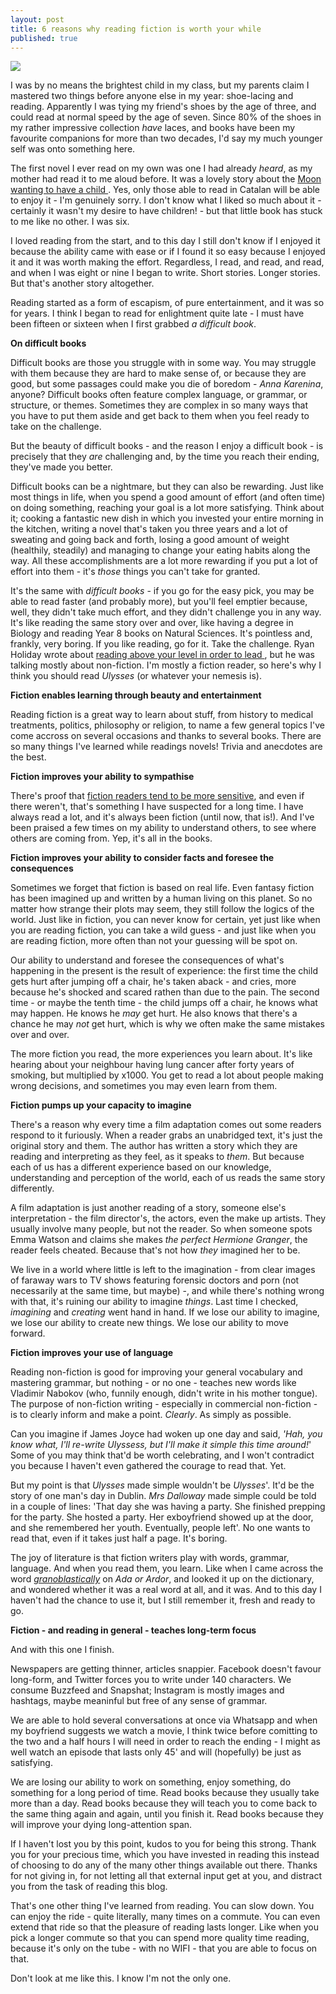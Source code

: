 ```yaml
---
layout: post
title: 6 reasons why reading fiction is worth your while
published: true
---
```


<img src="https://c2.staticflickr.com/6/5722/20707210582_8af48942c7_b.jpg"/>

I was by no means the brightest child in my class, but my parents claim I mastered two things before anyone else in my year: shoe-lacing and reading. Apparently I was tying my friend's shoes by the age of three, and could read at normal speed by the age of seven. Since 80% of the shoes in my rather impressive collection _have_ laces, and books have been my favourite companions for more than two decades, I'd say my much younger self was onto something here.

The first novel I ever read on my own was one I had already _heard_, as my mother had read it to me aloud before. It was a lovely story about the <a href="https://www.amazon.es/lluna-fill-Barco-Vapor-Azul/dp/8476296770/277-2040750-0621726?ie=UTF8&*Version*=1&*entries*=0" target="_blank">Moon wanting to have a child </a>. Yes, only those able to read in Catalan will be able to enjoy it - I'm genuinely sorry. I don't know what I liked so much about it - certainly it wasn't my desire to have children! - but that little book has stuck to me like no other. I was six.

I loved reading from the start, and to this day I still don't know if I enjoyed it because the ability came with ease or if I found it so easy because I enjoyed it and it was worth making the effort. Regardless, I read, and read, and read, and when I was eight or nine I began to write. Short stories. Longer stories. But that's another story altogether.

Reading started as a form of escapism, of pure entertainment, and it was so for years. I think I began to read for enlightment quite late - I must have been fifteen or sixteen when I first grabbed _a difficult book_. 

**On difficult books**

Difficult books are those you struggle with in some way. You may struggle with them because they are hard to make sense of, or because they are good, but some passages could make you die of boredom - _Anna Karenina_, anyone? Difficult books often feature complex language, or grammar, or structure, or themes. Sometimes they are complex in so many ways that you have to put them aside and get back to them when you feel ready to take on the challenge.

But the beauty of difficult books - and the reason I enjoy a difficult book - is precisely that they _are_ challenging and, by the time you reach their ending, they've made you better. 

Difficult books can be a nightmare, but they can also be rewarding. Just like most things in life, when you spend a good amount of effort (and often time) on doing something, reaching your goal is a lot more satisfying. Think about it; cooking a fantastic new dish in which you invested your entire morning in the kitchen, writing a novel that's taken you three years and a lot of sweating and going back and forth, losing a good amount of weight (healthily, steadily) and managing to change your eating habits along the way. All these accomplishments are a lot more rewarding if you put a lot of effort into them - it's _those_ things you can't take for granted.

It's the same with _difficult books_ - if you go for the easy pick, you may be able to read faster (and probably more), but you'll feel emptier because, well, they didn't take much effort, and they didn't challenge you in any way. It's like reading the same story over and over, like having a degree in Biology and reading Year 8 books on Natural Sciences. It's pointless and, frankly, very boring. If you like reading, go for it. Take the challenge. Ryan Holiday wrote about <a href="http://thoughtcatalog.com/ryan-holiday/2013/04/read-to-lead-how-to-digest-books-above-your-level/" target="_blank" >reading above your level in order to lead </a>, but he was talking mostly about non-fiction. I'm mostly a fiction reader, so here's why I think you should read _Ulysses_ (or whatever your nemesis is).

**Fiction enables learning through beauty and entertainment**

Reading fiction is a great way to learn about stuff, from history to medical treatments, politics, philosophy or religion, to name a few general topics I've come accross on several occasions and thanks to several books. There are so many things I've learned while readings novels! Trivia and anecdotes are the best.

**Fiction improves your ability to sympathise**

There's proof that <a href="http://www.scientificamerican.com/article/novel-finding-reading-literary-fiction-improves-empathy/" target="_blank">fiction readers tend to be more sensitive</a>, and even if there weren't, that's something I have suspected for a long time. I have always read a lot, and it's always been fiction (until now, that is!). And I've been praised a few times on my ability to understand others, to see where others are coming from. Yep, it's all in the books. 

**Fiction improves your ability to consider facts and foresee the consequences**

Sometimes we forget that fiction is based on real life. Even fantasy fiction has been imagined up and written by a human living on this planet. So no matter how strange their plots may seem, they still follow the logics of the world. Just like in fiction, you can never know for certain, yet just like when you are reading fiction, you can take a wild guess - and just like when you are reading fiction, more often than not your guessing will be spot on. 

Our ability to understand and foresee the consequences of what's happening in the present is the result of experience: the first time the child gets hurt after jumping off a chair, he's taken aback - and cries, more because he's shocked and scared rathen than due to the pain. The second time - or maybe the tenth time - the child jumps off a chair, he knows what may happen. He knows he _may_ get hurt. He also knows that there's a chance he may _not_ get hurt, which is why we often make the same mistakes over and over. 

The more fiction you read, the more experiences you learn about. It's like hearing about your neighbour having lung cancer after forty years of smoking, but multiplied by x1000. You get to read a lot about people making wrong decisions, and sometimes you may even learn from them.

**Fiction pumps up your capacity to imagine**

There's a reason why every time a film adaptation comes out some readers respond to it furiously. When a reader grabs an unabridged text, it's just the original story and them. The author has written a story which they are reading and interpreting as they feel, as it speaks to _them_. But because each of us has a different experience based on our knowledge, understanding and perception of the world, each of us reads the same story differently.

A film adaptation is just another reading of a story, someone else's interpretation - the film director's, the actors, even the make up artists. They usually involve many people, but not the reader. So when someone spots Emma Watson and claims she makes _the perfect Hermione Granger_, the reader feels cheated. Because that's not how _they_ imagined her to be.

We live in a world where little is left to the imagination - from clear images of faraway wars to TV shows featuring forensic doctors and porn (not necessarily at the same time, but maybe) -, and while there's nothing wrong with that, it's ruining our ability to imagine _things_. Last time I checked, _imagining_ and _creating_ went hand in hand. If we lose our ability to imagine, we lose our ability to create new things. We lose our ability to move forward.

**Fiction improves your use of language**

Reading non-fiction is good for improving your general vocabulary and mastering grammar, but nothing - or no one - teaches new words like Vladimir Nabokov (who, funnily enough, didn't write in his mother tongue). The purpose of non-fiction writing - especially in commercial non-fiction - is to clearly inform and make a point. _Clearly_. As simply as possible.

Can you imagine if James Joyce had woken up one day and said, _'Hah, you know what, I'll re-write Ulyssess, but I'll make it simple this time around!_' Some of you may think that'd be worth celebrating, and I won't contradict you because I haven't even gathered the courage to read that. Yet. 

But my point is that _Ulysses_ made simple wouldn't be _Ulysses_'. It'd be the story of one man's day in Dublin. _Mrs Dalloway_ made simple could be told in a couple of lines: 'That day she was having a party. She finished prepping for the party. She hosted a party. Her exboyfriend showed up at the door, and she remembered her youth. Eventually, people left'. No one wants to read that, even if it takes just half a page. It's boring. 

The joy of literature is that fiction writers play with words, grammar, language. And when you read them, you learn. Like when I came across the word <a href="http://www.merriam-webster.com/dictionary/granoblastic" target="_blank">_granoblastically_</a> on _Ada or Ardor_, and looked it up on the dictionary, and wondered whether it was a real word at all, and it was. And to this day I haven't had the chance to use it, but I still remember it, fresh and ready to go. 

**Fiction - and reading in general - teaches long-term focus**

And with this one I finish.

Newspapers are getting thinner, articles snappier. Facebook doesn't favour long-form, and Twitter forces you to write under 140 characters. We consume Buzzfeed and Snapshat; Instagram is mostly images and hashtags, maybe meaninful but free of any sense of grammar. 

We are able to hold several conversations at once via Whatsapp and when my boyfriend suggests we watch a movie, I think twice before comitting to the two and a half hours I will need in order to reach the ending - I might as well watch an episode that lasts only 45' and will (hopefully) be just as satisfying. 

We are losing our ability to work on something, enjoy something, do something for a long period of time. Read books because they usually take more than a day. Read books because they will teach you to come back to the same thing again and again, until you finish it. Read books because they will improve your dying long-attention span.

If I haven't lost you by this point, kudos to you for being this strong. Thank you for your precious time, which you have invested in reading this instead of choosing to do any of the many other things available out there. Thanks for not giving in, for not letting all that external input get at you, and distract you from the task of reading this blog.

That's one other thing I've learned from reading. You can slow down. You can enjoy the ride - quite literally, many times on a commute. You can even extend that ride so that the pleasure of reading lasts longer. Like when you pick a longer commute so that you can spend more quality time reading, because it's only on the tube - with no WIFI - that you are able to focus on that.

Don't look at me like this. I know I'm not the only one.
